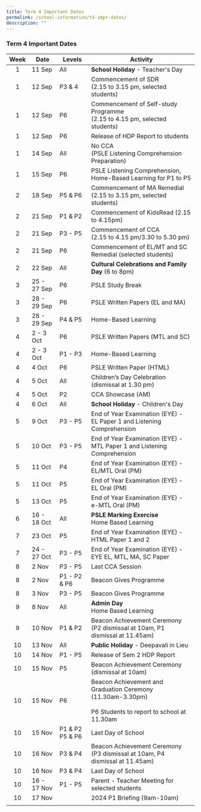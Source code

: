 ```yaml
---
title: Term 4 Important Dates
permalink: /school-information/t4-impt-dates/
description: ""
---
```

### Term 4 Important Dates

| Week | Date | Levels | Activity |
|:---:| -------- | --- | --- |
| 1 | 11 Sep | All |**School Holiday** - Teacher's Day |
| 1 | 12 Sep | P3 &amp; 4 | Commencement of SDR<br>(2.15 to 3.15 pm, selected students) |
| 1 | 12 Sep | P6 | Commencement of Self-study Programme<br>(2.15 to 4.15 pm, selected students) |
| 1 | 12 Sep | P6 | Release of HDP Report to students |
| 1 | 14 Sep | All | No CCA <br>(PSLE Listening Comprehension Preparation) |
| 1 | 15 Sep | P6 | PSLE Listening Comprehension, Home-Based Learning for P1 to P5 |
| 2 | 18 Sep | P5 &amp; P6 | Commencement of MA Remedial<br>(2.15 to 3.15 pm, selected students) |
| 2 | 21 Sep | P1 &amp; P2 | Commencement of KidsRead (2.15 to 4.15pm) |
| 2 | 21 Sep | P3 - P5 | Commencement of CCA<br>(2.15 to 4.15 pm/3.30 to 5.30 pm) |
| 2 | 21 Sep | P6 | Commencement of EL/MT and SC Remedial (selected students) |
| 2 | 22 Sep | All | **Cultural Celebrations and Family Day** (6 to 8pm) |
| 3 | 25 - 27 Sep | P6 | PSLE Study Break |
| 3 | 28 - 29 Sep | P6 | PSLE Written Papers (EL and MA) |
| 3 | 28 - 29 Sep | P4 &amp; P5 | Home-Based Learning |
| 4 | 2 - 3 Oct | P6 | PSLE Written Papers (MTL and SC) |
| 4 | 2 - 3 Oct | P1 - P3 | Home-Based Learning |
| 4 | 4 Oct | P6 | PSLE Written Paper (HTML) |
| 4 | 5 Oct | All | Children’s Day Celebration (dismissal at 1.30 pm) |
| 4 | 5 Oct | P2 | CCA Showcase (AM) |
| 4 | 6 Oct | All | **School Holiday** - Children's Day |
| 5 | 9 Oct | P3 - P5 | End of Year Examination (EYE) -<br>EL Paper 1 and Listening Comprehension |
| 5 | 10 Oct | P3 - P5 | End of Year Examination (EYE) -<br>MTL Paper 1 and Listening Comprehension |
| 5 | 11 Oct | P4 | End of Year Examination (EYE) -<br>EL/MTL Oral (PM) |
| 5 | 11 Oct | P5 | End of Year Examination (EYE) -<br>EL Oral (PM) |
| 5 | 13 Oct | P5 | End of Year Examination (EYE) -<br>e-MTL Oral (PM) |
| 6 | 16 - 18 Oct | All | **PSLE Marking Exercise**<br>Home Based Learning |
| 7 | 23 Oct | P5 | End of Year Examination (EYE) -<br>HTML Paper 1 and 2 |
| 7 | 24 - 27 Oct | P3 - P5 | End of Year Examination (EYE) -<br>EYE EL, MTL, MA, SC Paper |
| 8 | 2 Nov | P3 - P5 | Last CCA Session |
| 8 | 2 Nov | P1 - P2 &amp; P6 | Beacon Gives Programme |
| 8 | 3 Nov | P3 - P5 | Beacon Gives Programme |
| 9 | 8 Nov | All | **Admin Day**<br>Home Based Learning |
| 9 | 10 Nov | P1 &amp; P2 | Beacon Achievement Ceremony<br>(P2 dismissal at 10am, P1 dismissal at 11.45am) |
| 10 | 13 Nov | All | **Public Holiday** - Deepavali in Lieu |
| 10 | 14 Nov | P1 - P5 | Release of Sem 2 HDP Report |
| 10 | 15 Nov | P5 | Beacon Achievement Ceremony<br>(dismissal at 10am) |
| 10 | 15 Nov | P6 | Beacon Achievement and Graduation Ceremony<br>(11.30am-3.30pm)<br><br>P6 Students to report to school at 11.30am |
| 10 | 15 Nov | P1 &amp; P2<br>P5 &amp; P6 | Last Day of School |
| 10 | 16 Nov | P3 &amp; P4 | Beacon Achievement Ceremony<br>(P3 dismissal at 10am, P4 dismissal at 11.45am) |
| 10 | 16 Nov | P3 &amp; P4 | Last Day of School |
| 10 | 16 - 17 Nov | P1 - P5 | Parent - Teacher Meeting for selected students |
| 10 | 17 Nov |  | 2024 P1 Briefing (9am-10am) |
|  |  |  |  |